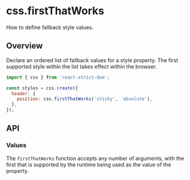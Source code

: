 # css.firstThatWorks

<p className="text-xl">How to define fallback style values.</p>

## Overview

Declare an ordered list of fallback values for a style property. The first supported style within the list takes effect within the browser.

```js
import { css } from 'react-strict-dom';

const styles = css.create({
  header: {
    position: css.firstThatWorks('sticky', 'absolute'),
  },
});
```

## API

### Values

The `firstThatWorks` function accepts any number of arguments, with the first that is supported by the runtime being used as the value of the property.
